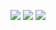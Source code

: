 ![](https://media1.tenor.com/m/Vj9Nc8OC6ZUAAAAC/poke-baymax.gif)
![](https://media.tenor.com/7TzEQ2nkWscAAAAM/funny-memes-discord.gif)
![](https://media.tenor.com/-SeKc8pdLIIAAAAM/doo-doo-doo-meme.gif)

